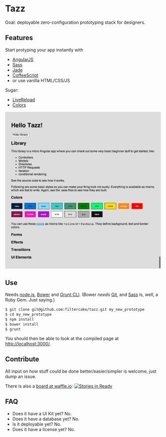 # Tazz

Goal: deployable zero-configuration prototyping stack for designers.

## Features

Start protyping your app instantly with

- [AngularJS](http://angularjs.org/)
- [Sass](http://sass-lang.com/)
- [Jade](http://jade-lang.com/)
- [CoffeeScript](http://coffeescript.org/)
- or use vanilla HTML/CSS/JS

Sugar:
- [LiveReload](http://livereload.com/)
- [Colors](http://clrs.cc/)

![](res/14-02-06.png)

## Use

Needs [node.js](http://nodejs.org/), [Bower](http://bower.io/) and [Grunt CLI](http://gruntjs.com/getting-started#installing-the-cli). (Bower *needs* [Git](http://git-scm.com/), and [Sass](http://sass-lang.com/) is, well, a Ruby Gem. Just saying.)

    $ git clone git@github.com:filtercake/tazz.git my_new_prototype
    $ cd my_new_prototype
    $ npm install
    $ bower install
    $ grunt

You should then be able to look at the compiled page at <http://localhost:3000/>.

## Contribute

All input on how stuff could be done better/easier/simpler is welcome, just dump an issue.

There is also a [board at waffle.io](https://waffle.io/filtercake/tazz): [![Stories in Ready](https://badge.waffle.io/filtercake/tazz.png?label=ready)](https://waffle.io/filtercake/tazz)

## FAQ

- Does it have a UI Kit yet? No.
- Does it have a database yet? No.
- Is it deployable yet? No.
- Does it have a license yet? No.
